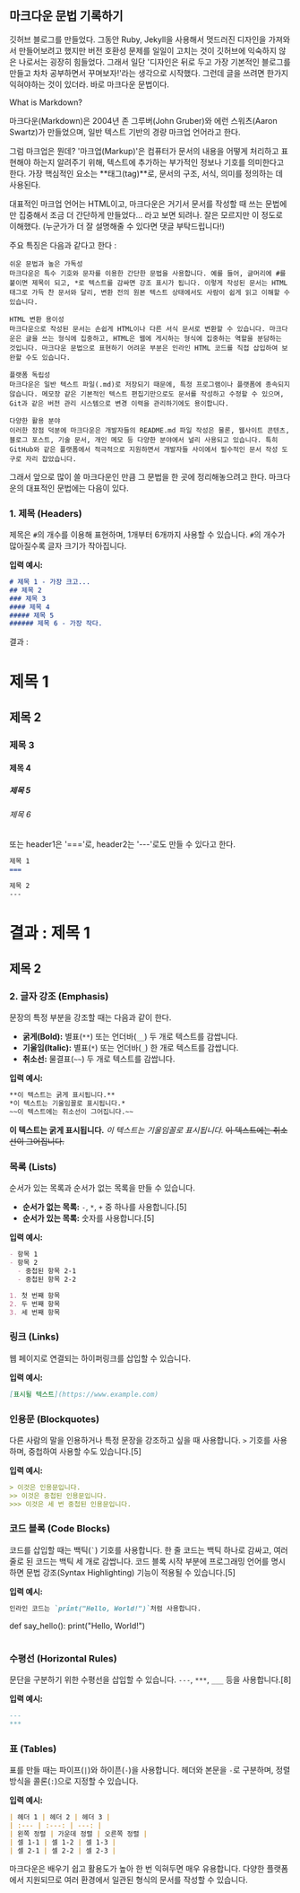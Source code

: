 ## 마크다운 문법 기록하기

깃허브 블로그를 만들었다.
그동안 Ruby, Jekyll을 사용해서 멋드러진 디자인을 가져와서 만들어보려고 했지만 버전 호환성 문제를 일일이 고치는 것이 깃허브에 익숙하지 않은 나로서는 굉장히 힘들었다.
그래서 일단 '디자인은 뒤로 두고 가장 기본적인 블로그를 만들고 차차 공부하면서 꾸며보자!'라는 생각으로 시작했다. 그런데 글을 쓰려면 한가지 익혀야하는 것이 있더라.
바로 마크다운 문법이다.

What is Markdown?

마크다운(Markdown)은 2004년 존 그루버(John Gruber)와 에런 스워츠(Aaron Swartz)가 만들었으며, 일반 텍스트 기반의 경량 마크업 언어라고 한다.

그럼 마크업은 뭔데? '마크업(Markup)'은 컴퓨터가 문서의 내용을 어떻게 처리하고 표현해야 하는지 알려주기 위해, 텍스트에 추가하는 부가적인 정보나 기호를 의미한다고 한다. 가장 핵심적인 요소는 **태그(tag)**로, 문서의 구조, 서식, 의미를 정의하는 데 사용된다.

대표적인 마크업 언어는 HTML이고, 마크다운은 거기서 문서를 작성할 때 쓰는 문법에만 집중해서 조금 더 간단하게 만들었다... 라고 보면 되려나. 잘은 모르지만 이 정도로 이해했다. (누군가가 더 잘 설명해줄 수 있다면 댓글 부탁드립니다!)

주요 특징은 다음과 같다고 한다 :

```tsql
쉬운 문법과 높은 가독성
마크다운은 특수 기호와 문자를 이용한 간단한 문법을 사용합니다. 예를 들어, 글머리에 #를 붙이면 제목이 되고, *로 텍스트를 감싸면 강조 표시가 됩니다. 이렇게 작성된 문서는 HTML 태그로 가득 찬 문서와 달리, 변환 전의 원본 텍스트 상태에서도 사람이 쉽게 읽고 이해할 수 있습니다.

HTML 변환 용이성
마크다운으로 작성된 문서는 손쉽게 HTML이나 다른 서식 문서로 변환할 수 있습니다. 마크다운은 글을 쓰는 형식에 집중하고, HTML은 웹에 게시하는 형식에 집중하는 역할을 분담하는 것입니다. 마크다운 문법으로 표현하기 어려운 부분은 인라인 HTML 코드를 직접 삽입하여 보완할 수도 있습니다.

플랫폼 독립성
마크다운은 일반 텍스트 파일(.md)로 저장되기 때문에, 특정 프로그램이나 플랫폼에 종속되지 않습니다. 메모장 같은 기본적인 텍스트 편집기만으로도 문서를 작성하고 수정할 수 있으며, Git과 같은 버전 관리 시스템으로 변경 이력을 관리하기에도 용이합니다.

다양한 활용 분야
이러한 장점 덕분에 마크다운은 개발자들의 README.md 파일 작성은 물론, 웹사이트 콘텐츠, 블로그 포스트, 기술 문서, 개인 메모 등 다양한 분야에서 널리 사용되고 있습니다. 특히 GitHub와 같은 플랫폼에서 적극적으로 지원하면서 개발자들 사이에서 필수적인 문서 작성 도구로 자리 잡았습니다.
```

그래서 앞으로 많이 쓸 마크다운인 만큼 그 문법을 한 곳에 정리해놓으려고 한다. 마크다운의 대표적인 문법에는 다음이 있다.

### 1. 제목 (Headers)

제목은 `#`의 개수를 이용해 표현하며, 1개부터 6개까지 사용할 수 있습니다. `#`의 개수가 많아질수록 글자 크기가 작아집니다.


**입력 예시:**
```markdown
# 제목 1 - 가장 크고...
## 제목 2
### 제목 3
#### 제목 4
##### 제목 5
###### 제목 6 - 가장 작다.
```
결과 :
# 제목 1
## 제목 2
### 제목 3
#### 제목 4
##### 제목 5
###### 제목 6

또는 header1은 '==='로, header2는 '---'로도 만들 수 있다고 한다.
```markdown
제목 1
===

제목 2
---
```
결과 :
제목 1
===

제목 2
---



### 2. 글자 강조 (Emphasis)

문장의 특정 부분을 강조할 때는 다음과 같이 한다.

*   **굵게(Bold):** 별표(`**`) 또는 언더바(`__`) 두 개로 텍스트를 감쌉니다.
*   **기울임(Italic):** 별표(`*`) 또는 언더바(`_`) 한 개로 텍스트를 감쌉니다.
*   **취소선:** 물결표(`~~`) 두 개로 텍스트를 감쌉니다.

**입력 예시:**
```markdown
**이 텍스트는 굵게 표시됩니다.**
*이 텍스트는 기울임꼴로 표시됩니다.*
~~이 텍스트에는 취소선이 그어집니다.~~
```

**이 텍스트는 굵게 표시됩니다.**
*이 텍스트는 기울임꼴로 표시됩니다.*
~~이 텍스트에는 취소선이 그어집니다.~~



### 목록 (Lists)

순서가 있는 목록과 순서가 없는 목록을 만들 수 있습니다.

*   **순서가 없는 목록:** `-`, `*`, `+` 중 하나를 사용합니다.[5]
*   **순서가 있는 목록:** 숫자를 사용합니다.[5]

**입력 예시:**
```markdown
- 항목 1
- 항목 2
  - 중첩된 항목 2-1
  - 중첩된 항목 2-2

1. 첫 번째 항목
2. 두 번째 항목
3. 세 번째 항목
```

### 링크 (Links)

웹 페이지로 연결되는 하이퍼링크를 삽입할 수 있습니다.

**입력 예시:**
```markdown
[표시될 텍스트](https://www.example.com)
```

### 인용문 (Blockquotes)

다른 사람의 말을 인용하거나 특정 문장을 강조하고 싶을 때 사용합니다. `>` 기호를 사용하며, 중첩하여 사용할 수도 있습니다.[5]

**입력 예시:**
```markdown
> 이것은 인용문입니다.
>> 이것은 중첩된 인용문입니다.
>>> 이것은 세 번 중첩된 인용문입니다.
```

### 코드 블록 (Code Blocks)

코드를 삽입할 때는 백틱(`` ` ``) 기호를 사용합니다. 한 줄 코드는 백틱 하나로 감싸고, 여러 줄로 된 코드는 백틱 세 개로 감쌉니다. 코드 블록 시작 부분에 프로그래밍 언어를 명시하면 문법 강조(Syntax Highlighting) 기능이 적용될 수 있습니다.[5]

**입력 예시:**
```markdown
인라인 코드는 `print("Hello, World!")`처럼 사용합니다.

```
def say_hello():
    print("Hello, World!")
```
```

### 수평선 (Horizontal Rules)

문단을 구분하기 위한 수평선을 삽입할 수 있습니다. `---`, `***`, `___` 등을 사용합니다.[8]

**입력 예시:**
```markdown
---
***
```

### 표 (Tables)

표를 만들 때는 파이프(`|`)와 하이픈(`-`)을 사용합니다. 헤더와 본문을 `-`로 구분하며, 정렬 방식을 콜론(`:`)으로 지정할 수 있습니다.

**입력 예시:**
```markdown
| 헤더 1 | 헤더 2 | 헤더 3 |
| :--- | :---: | ---: |
| 왼쪽 정렬 | 가운데 정렬 | 오른쪽 정렬 |
| 셀 1-1 | 셀 1-2 | 셀 1-3 |
| 셀 2-1 | 셀 2-2 | 셀 2-3 |
```

마크다운은 배우기 쉽고 활용도가 높아 한 번 익혀두면 매우 유용합니다. 다양한 플랫폼에서 지원되므로 여러 환경에서 일관된 형식의 문서를 작성할 수 있습니다.
